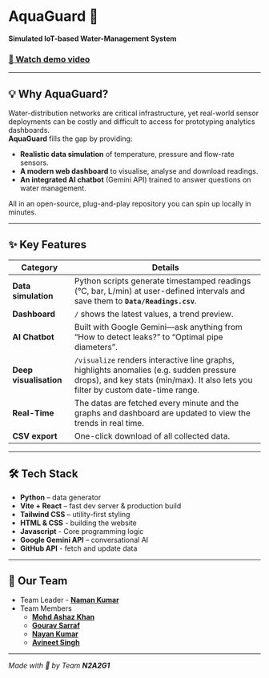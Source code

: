 # AquaGuard 🌊  

**Simulated IoT-based Water-Management System**

### [🎥 Watch demo video](/DemoAquaGuard.mp4)

---

## 💡 Why AquaGuard?
Water-distribution networks are critical infrastructure, yet real-world sensor deployments can be costly and difficult to access for prototyping analytics dashboards.  
**AquaGuard** fills the gap by providing:

* **Realistic data simulation** of temperature, pressure and flow-rate sensors.  
* **A modern web dashboard** to visualise, analyse and download readings.  
* **An integrated AI chatbot** (Gemini API) trained to answer questions on water management.

All in an open-source, plug-and-play repository you can spin up locally in minutes.

---

## ✨ Key Features
| Category | Details |
| -------- | ------- |
| **Data simulation** | Python scripts generate timestamped readings (°C, bar, L/min) at user-defined intervals and save them to **`Data/Readings.csv`**. |
| **Dashboard** | `/` shows the latest values, a trend preview. |
| **AI Chatbot** | Built with Google Gemini—ask anything from “How to detect leaks?” to “Optimal pipe diameters”. |
| **Deep visualisation** | `/visualize` renders interactive line graphs, highlights anomalies (e.g. sudden pressure drops), and key stats (min/max). It also lets you filter by custom date-time range. |
| **Real-Time** | The datas are fetched every minute and the graphs and dashboard are updated to view the trends in real time. |
| **CSV export** | One-click download of all collected data. |

---

## 🛠️ Tech Stack
* **Python** – data generator
* **Vite + React** – fast dev server & production build
* **Tailwind CSS** – utility-first styling
* **HTML & CSS** - building the website
* **Javascript** - Core programming logic
* **Google Gemini API** – conversational AI
* **GitHub API** - fetch and update data

---

## 🤝 Our Team

- Team Leader - [**Naman Kumar**](https://github.com/namankr17)
- Team Members
    - [**Mohd Ashaz Khan**](https://github.com/Ashaz4994)
    - [**Gourav Sarraf**](https://github.com/GouravSarraf)
    - [**Nayan Kumar**](https://github.com/coder-nayan07)
    - [**Avineet Singh**](https://github.com/avi3714)

---

*Made with 🧡 by Team **N2A2G1***